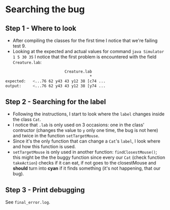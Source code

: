 # Searching the bug 

## Step 1 - Where to look
- After compiling the classes for the first time I notice that we're failing test 9.
- Looking at the expected and actual values for command `java Simulator 1 5 30 35` I notice that the first problem is encountered with the field `Creature.lab`:

```sh
                          Creature.lab
                                     *
expected:   <...76 62 y43 43 y12 38 [c74 ...
output:     <...76 62 y43 43 y12 38 [y74 ...
```

## Step 2 - Searching for the label
- Following the instructions, I start to look where the `label` changes inside the class `Cat`.
- I notice that `.lab` is only used on 3 occasions: one in the class' contructor (changes the value to `y` only one time, the bug is not here) and twice in the function `setTargetMouse`.
- Since it's the only function that can change a `Cat`'s `label`, I look where and how this function is used.
- `setTargetMouse` is only used in another function: `findClosestMouse()`; this might be the the buggy function since every our `Cat` (check function `takeAction`) checks if it can eat, if not goes to the closestMouse and **should** turn into **cyan** if it finds something (it's not happening, that our bug).

## Step 3 - Print debugging

See `final_error.log`.
